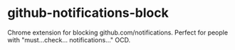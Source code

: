 github-notifications-block
==========================

Chrome extension for blocking github.com/notifications. Perfect for people with "must…check… notifications…" OCD.
